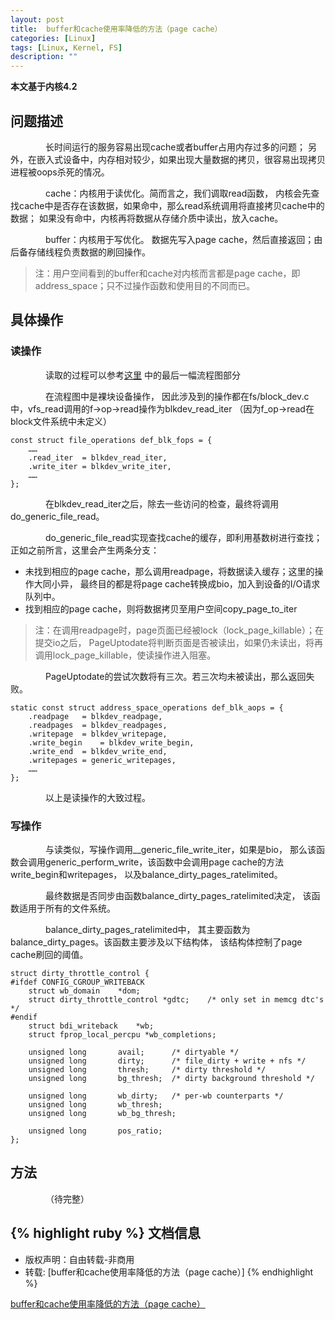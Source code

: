 ```yaml
---
layout: post
title:  buffer和cache使用率降低的方法（page cache）
categories: [Linux]
tags: [Linux, Kernel, FS]
description: ""
---
```


**本文基于内核4.2**

## 问题描述
&emsp;&emsp;&emsp;&emsp;长时间运行的服务容易出现cache或者buffer占用内存过多的问题；
另外，在嵌入式设备中，内存相对较少，如果出现大量数据的拷贝，很容易出现拷贝进程被oops杀死的情况。

&emsp;&emsp;&emsp;&emsp;cache：内核用于读优化。简而言之，我们调取read函数，
内核会先查找cache中是否存在该数据，如果命中，那么read系统调用将直接拷贝cache中的数据；
如果没有命中，内核再将数据从存储介质中读出，放入cache。

&emsp;&emsp;&emsp;&emsp;buffer：内核用于写优化。
数据先写入page cache，然后直接返回；由后备存储线程负责数据的刷回操作。

> 注：用户空间看到的buffer和cache对内核而言都是page cache，即address_space；只不过操作函数和使用目的不同而已。

## 具体操作

### 读操作 
&emsp;&emsp;&emsp;&emsp;读取的过程可以参考[这里](http://leanote.com/blog/post/56bfedbbab64416c54004a76) 
中的最后一幅流程图部分

&emsp;&emsp;&emsp;&emsp;在流程图中是裸块设备操作，
因此涉及到的操作都在fs/block\_dev.c中，vfs\_read调用的f->op->read操作为blkdev\_read\_iter
（因为f_op->read在block文件系统中未定义）

```
const struct file_operations def_blk_fops = {
    ……
	.read_iter	= blkdev_read_iter,
	.write_iter	= blkdev_write_iter,
    ……
}; 
```
&emsp;&emsp;&emsp;&emsp;在blkdev\_read\_iter之后，除去一些访问的检查，最终将调用do\_generic\_file_read。

&emsp;&emsp;&emsp;&emsp;do\_generic\_file_read实现查找cache的缓存，即利用基数树进行查找；
正如之前所言，这里会产生两条分支：

* 未找到相应的page cache，那么调用readpage，将数据读入缓存；这里的操作大同小异，
最终目的都是将page cache转换成bio，加入到设备的I/O请求队列中。
* 找到相应的page cache，则将数据拷贝至用户空间copy\_page\_to_iter

> 注：在调用readpage时，page页面已经被lock（lock\_page\_killable）；在提交io之后，
PageUptodate将判断页面是否被读出，如果仍未读出，将再调用lock\_page\_killable，使读操作进入阻塞。

&emsp;&emsp;&emsp;&emsp;PageUptodate的尝试次数将有三次。若三次均未被读出，那么返回失败。

```
static const struct address_space_operations def_blk_aops = {
	.readpage	= blkdev_readpage,
	.readpages	= blkdev_readpages,
	.writepage	= blkdev_writepage,
	.write_begin	= blkdev_write_begin,
	.write_end	= blkdev_write_end,
	.writepages	= generic_writepages,
    ……
};
```
&emsp;&emsp;&emsp;&emsp;以上是读操作的大致过程。

### 写操作
&emsp;&emsp;&emsp;&emsp;与读类似，写操作调用\_\_generic\_file\_write\_iter，如果是bio，
那么该函数会调用generic\_perform\_write，该函数中会调用page cache的方法write\_begin和writepages，
以及balance\_dirty\_pages_ratelimited。

&emsp;&emsp;&emsp;&emsp;最终数据是否同步由函数balance\_dirty\_pages\_ratelimited决定，
该函数适用于所有的文件系统。

&emsp;&emsp;&emsp;&emsp;balance\_dirty\_pages\_ratelimited中，
其主要函数为balance\_dirty\_pages。该函数主要涉及以下结构体，
该结构体控制了page cache刷回的阈值。

```
struct dirty_throttle_control {
#ifdef CONFIG_CGROUP_WRITEBACK
	struct wb_domain	*dom;
	struct dirty_throttle_control *gdtc;	/* only set in memcg dtc's */
#endif
	struct bdi_writeback	*wb;
	struct fprop_local_percpu *wb_completions;
 
	unsigned long		avail;		/* dirtyable */
	unsigned long		dirty;		/* file_dirty + write + nfs */
	unsigned long		thresh;		/* dirty threshold */
	unsigned long		bg_thresh;	/* dirty background threshold */
 
	unsigned long		wb_dirty;	/* per-wb counterparts */
	unsigned long		wb_thresh;
	unsigned long		wb_bg_thresh;
 
	unsigned long		pos_ratio;
};
```

## 方法
&emsp;&emsp;&emsp;&emsp;（待完整）
&emsp;&emsp;&emsp;&emsp;


{% highlight ruby %}
文档信息
--------------
* 版权声明：自由转载-非商用
* 转载: [buffer和cache使用率降低的方法（page cache）]
{% endhighlight %}

[buffer和cache使用率降低的方法（page cache）](http://rick_stone.leanote.com/post/buffer%E5%92%8Ccache%E4%BD%BF%E7%94%A8%E7%8E%87%E9%99%8D%E4%BD%8E%E7%9A%84%E6%96%B9%E6%B3%95)

[jekyll]:      http://jekyllrb.com
[jekyll-gh]:   https://github.com/jekyll/jekyll
[jekyll-help]: https://github.com/jekyll/jekyll-help
